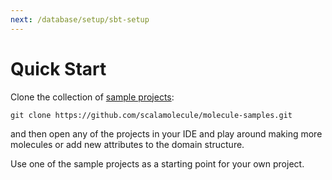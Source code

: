 ```yaml
---
next: /database/setup/sbt-setup
---
```


# Quick Start




Clone the collection of [sample projects](https://github.com/scalamolecule/molecule-samples):
```
git clone https://github.com/scalamolecule/molecule-samples.git
```
and then open any of the projects in your IDE and play around making more molecules or add new attributes to the domain structure.

Use one of the sample projects as a starting point for your own project.



